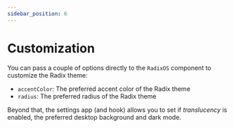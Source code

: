 ```yaml
---
sidebar_position: 6
---
```


# Customization

You can pass a couple of options directly to the `RadixOS` component to customize the Radix theme:

- `accentColor`: The preferred accent color of the Radix theme
- `radius`: The preferred radius of the Radix theme

Beyond that, the settings app (and hook) allows you to set if _translucency_ is enabled, the preferred desktop background and dark mode.
